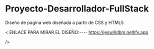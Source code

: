 # Proyecto-Desarrollador-FullStack
Diseño de pagina web diseñada a partir de CSS y HTML5 

<
ENLACE PARA MIRAR EL DISEÑO:----
  https://jeswilldbm.netlify.app

/>
